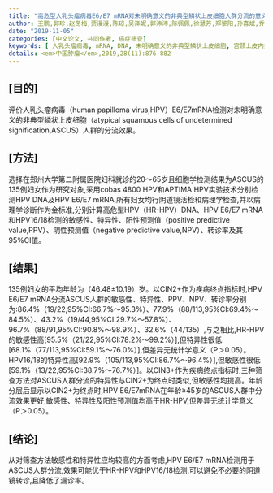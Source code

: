 ```yaml
---
title: "高危型人乳头瘤病毒E6/E7 mRNA对未明确意义的非典型鳞状上皮细胞人群分流的意义"
author: 王鹏,郭珍,赵冬梅,贾漫漫,陈琼,吴泽妮,郭沛沛,陈佩佩,徐慧芳,郑黎阳,孙喜斌,乔友林,张韶凯
date: "2019-11-05"
categories: [中文论文, 共同作者, 癌症筛查]
keywords: [	人乳头瘤病毒, mRNA, DNA, 未明确意义的非典型鳞状上皮细胞, 宫颈上皮内瘤样病变, 诊断]
details: <em>中国肿瘤</em>,2019,28(11):876-882
---
```


## [目的]
评价人乳头瘤病毒（human papilloma virus,HPV）E6/E7mRNA检测对未明确意义的非典型鳞状上皮细胞（atypical squamous cells of undetermined signification,ASCUS）人群的分流效果。

## [方法]
选择在郑州大学第二附属医院妇科就诊的20～65岁且细胞学检测结果为ASCUS的135例妇女作为研究对象,采用cobas 4800 HPV和APTIMA HPV实验技术分别检测HPV DNA及HPV E6/E7 mRNA,所有妇女均行阴道镜活检和病理学检查,并以病理学诊断作为金标准,分别计算高危型HPV（HR-HPV）DNA、HPV E6/E7 mRNA和HPV16/18检测的敏感性、特异性、阳性预测值（positive predictive value,PPV）、阴性预测值（negative predictive value,NPV）、转诊率及其95%CI值。

## [结果] 
135例妇女的平均年龄为（46.48±10.19）岁。以CIN2+作为疾病终点指标时,HPV E6/E7 mRNA分流ASCUS人群的敏感性、特异性、PPV、NPV、转诊率分别为:86.4%（19/22,95%CI:66.7%～95.3%）、77.9%（88/113,95%CI:69.4%～84.5%）、43.2%（19/44,95%CI:29.7%～57.8%）、96.7%（88/91,95%CI:90.8%～98.9%）、32.6%（44/135）,与之相比,HR-HPV的敏感性高[95.5%（21/22,95%CI:78.2%～99.2%）],但特异性很低[68.1%（77/113,95%CI:59.1%～76.0%）],但差异无统计学意义（P＞0.05）。HPV16/18的特异性高[92.9%（105/113,95%CI:86.7%～96.4%）],但敏感性很低[59.1%（13/22,95%CI:38.7%～76.7%）]。以CIN3+作为疾病终点指标时,三种筛查方法对ASCUS人群分流的特异性与CIN2+为终点时类似,但敏感性均提高。年龄分层后显示以CIN2+为终点时,HPV E6/E7mRNA在年龄≥45岁的ASCUS人群中分流效果更好,敏感性、特异性及阳性预测值均高于HR-HPV,但差异无统计学意义（P＞0.05）。

## [结论]
从对筛查方法敏感性和特异性应均较高的方面考虑,HPV E6/E7 mRNA检测用于ASCUS人群分流,效果可能优于HR-HPV和HPV16/18检测,可以避免不必要的阴道镜转诊,且降低了漏诊率。